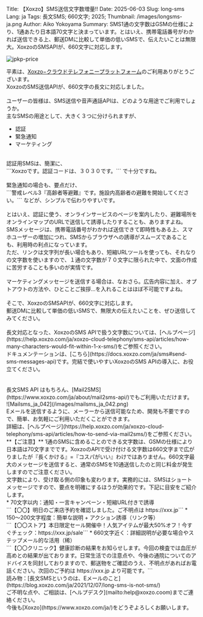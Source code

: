 Title: 【Xoxzo】SMS送信文字数増量!!
Date: 2025-06-03
Slug: long-sms
Lang: ja
Tags: 長文SMS; 660文字; 2025;
Thumbnail: /images/longsms-ja.png
Author: Aiko Yokoyama
Summary: SMS1通の文字数はGSMの仕様により、1通あたり日本語70文字と決まっています。とはいえ、携帯電話番号がわかれば送信できる上、郵送DMに比較して単価の低いSMSで、伝えたいことは無限大。XoxzoのSMSAPIが、660文字に対応します。

![jpkp-price](/images/longsms-ja-1.png)

平素は、[Xoxzo−クラウドテレフォニープラットフォーム](https://www.xoxzo.com/ja/)のご利用ありがとうございます。<br>
XoxzoのSMS送信APIが、660文字の長文に対応しました。<br>
<br>
ユーザーの皆様は、SMS送信や音声通話APIは、どのような用途でご利用でしょうか。
<br>
主なSMSの用途として、大きく３つに分けられますが、
* 認証
* 緊急通知
* マーケティング
<br>
認証用SMSは、簡潔に、<br>
```Xoxzoです。認証コードは、３０３０です。```
で十分ですね。<br>
<br>
緊急通知の場合も、要点だけ、<br>
```警戒レベル3『高齢者等避難』です。施設内高齢者の避難を開始してください。```
などが、シンプルで伝わりやすいです。<br>
<br>
とはいえ、認証に使う、オンラインサービスのページを案内したり、避難場所をオンラインマップのURLで送信して誘導したりすることも、ありますよね。<br>
SMSメッセージは、携帯電話番号がわかれば送信できて即時性もある上、スマホユーザーの増加につれ、SMSからブラウザへの誘導がスムーズであることも、利用時の利点になっています。<br>
ただ、リンクは文字列が長い場合もあり、短縮URLツールを使っても、それなりの文字数を使いますので、１通の文字数が７０文字に限られた中で、文面の作成に苦労することも多いのが実情です。<br>
<br>
マーケティングメッセージを送信する場合は、なおさら。広告内容に加え、オプトアウトの方法や、ひとことご挨拶…を入れることはほぼ不可能ですよね。<br>
<br>
そこで、XoxzoのSMSAPIが、660文字に対応します。<br>
郵送DMに比較して単価の低いSMSで、無限大の伝えたいことを、ぜひ送信してみてください。<br>
<br>
長文対応となった、XoxzoのSMS APIで扱う文字数については、[ヘルプページ](https://help.xoxzo.com/ja/xoxzo-cloud-telephony/sms-api/articles/how-many-characters-would-fit-within-1-x-sms/)をご参照ください。<br>
ドキュメンテーションは、[こちら](https://docs.xoxzo.com/ja/sms#send-sms-messages-api)です。完結で使いやすいXoxzoのSMS APIの導入に、お役立てください。<br>
<br>
<br>
長文SMS API はもちろん、[Mail2SMS](https://www.xoxzo.com/ja/about/mail2sms-api/)でもご利用いただけます。<br>
![Mailsms_ja_042](/images/mailsms_ja_042.png)<br>
Eメールを送信するように、メーラーから送信可能なため、開発も不要ですので、簡単、お気軽にご利用いただくことができます。<br>
詳細は、[ヘルプページ](https://help.xoxzo.com/ja/xoxzo-cloud-telephony/sms-api/articles/how-to-send-via-mail2sms/)をご参照ください。
<br>
**【ご注意】**
1通のSMSに含めることのできる文字数は、GSMの仕様により日本語は70文字までです。XoxzoのAPIで受け付ける文字数は660文字まで広がりましたが『長くかける』=『コスパがいい』わけではありません。660文字最大のメッセージを送信すると、通常のSMSを10通送信したのと同じ料金が発生しますのでご注意ください。<br>
文字数により、受け取る側の印象も変わります。実務的には、SMSはショートメッセージですので、要点を明確にするほうが効果的です。下記に目安をご紹介します。<br>
* 70文字以内：通知・一言キャンペーン・短縮URL付きで誘導<br>
```【〇〇】明日のご来店予約を確認しました。ご不明点は https://xxx.jp```
* 150〜200文字程度：簡単な説明 + アクション誘導（リンク等）<br>
```【〇〇ストア】本日限定セール開催中！人気アイテムが最大50%オフ！今すぐチェック：https://xxx.jp/sale```
* 660文字近く：詳細説明が必要な場合やステップメール的な活用（稀）<br>
```【〇〇クリニック】健康診断の結果をお知らせします。今回の検査では血圧が高めとの結果が出ております。日常生活での注意点や、今後の通院についてのアドバイスを同封しておりますので、郵送物をご確認のうえ、不明点があればお電話ください。次回のご予約は https://xxx.jp より可能です。```
<br>
読み物：[長文SMSというのは、Eメールのこと](https://blog.xoxzo.com/ja/2021/12/07/long-sms-is-not-sms/)
<br>
ご不明な点や、ご相談は、[ヘルプデスク](mailto:help@xoxzo.coom)までご連絡ください。
<br>
今後も[Xoxzo](https://www.xoxzo.com/ja/)をどうぞよろしくお願いします。
